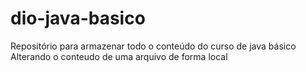 # dio-java-basico
Repositório para armazenar todo o conteúdo do curso de java básico
Alterando o conteudo de uma arquivo de forma local